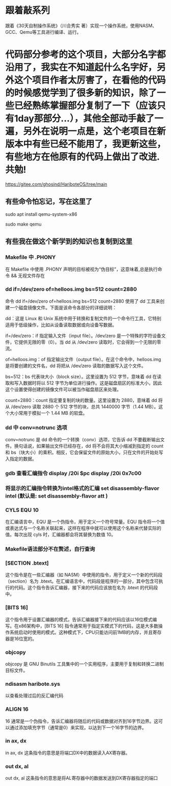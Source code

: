 # 跟着敲系列
跟着《30天自制操作系统》（川合秀实 著）实现一个操作系统，使用NASM、GCC、Qemu等工具进行编译、运行。

# 代码部分参考的这个项目，大部分名字都沿用了，我实在不知道起什么名字好，另外这个项目作者太厉害了，在看他的代码的时候感觉学到了很多新的知识，除了一些已经熟练掌握部分复制了一下（应该只有1day那部分...），其他全部动手敲了一遍，另外在说明一点是，这个老项目在新版本中有些已经不能用了，我更新这些，有些地方在他原有的代码上做出了改进.共勉!
https://gitee.com/ghosind/HariboteOS/tree/main

## 有些命令怕忘记，写在这里了

sudo apt install qemu-system-x86

sudo make qemu

## 有些我在做这个新学到的知识也复制到这里
### Makefile 中 .PHONY
在 Makefile 中使用 .PHONY 声明的目标被视为“伪目标”，这意味着,总是执行命令 && 无视文件存在
### dd if=/dev/zero of=helloos.img bs=512 count=2880
命令 dd if=/dev/zero of=helloos.img bs=512 count=2880 使用了 dd 工具来创建一个磁盘镜像文件。下面是该命令各部分的详细说明：

dd：这是 Linux 和 Unix 系统中用于转换和复制文件的一个命令行工具，它特别适用于低级操作，比如从设备读取数据或向设备写数据。

if=/dev/zero：if 指定输入文件（input file）。/dev/zero 是一个特殊的字符设备文件，它提供无限的零（0）。当 dd 从 /dev/zero 读取时，它会得到一个无限的零流。

of=helloos.img：of 指定输出文件（output file）。在这个命令中，helloos.img 是将要创建的文件名，dd 将把从 /dev/zero 读取的数据写入这个文件。

bs=512：bs 代表块大小（block size）。这里设置为 512 字节，意味着 dd 在读取和写入数据时将以 512 字节为单位进行操作。这是磁盘扇区的标准大小，因此这个设置使得创建的镜像文件可以被当作磁盘扇区来处理。

count=2880：count 指定要复制的块的数量。这里设置为 2880，意味着 dd 将从 /dev/zero 读取 2880 个 512 字节的块，总共 1440000 字节（1.44 MB）。这个大小常用于模拟一个 1.44 MB 的软盘。
### dd 中 conv=notrunc 选项
conv=notrunc 是 dd 命令的一个转换（conv）选项，它告诉 dd 不要截断输出文件。换句话说，如果输出文件已经存在，dd 将不会将其大小缩减到指定的 count 和 bs（块大小）的乘积。相反，它会保留文件的原始大小，只在文件的开始处写入指定的数据。
### gdb 查看汇编指令 display /20i $pc display /20i 0x7c00
### 将显示的汇编指令转换为intel格式的汇编 set disassembly-flavor intel (默认是: set disassembly-flavor att )
### CYLS EQU 10
在汇编语言中，EQU 是一个伪指令，用于定义一个符号常量。EQU 指令将一个值或表达式与一个名称关联起来，这样在程序中就可以使用这个名称来代替实际的值。每次出现 cyls 时，汇编器都会将其替换为数值 10。
### Makefile语法部分不在赘述，自行查询
### [SECTION .btext]
这个指令是在一些汇编器（如 NASM）中使用的指令，用于定义一个新的代码段（section）名为 .btext。在汇编语言中，代码段是程序的一部分，其中包含可执行的代码。这个指令告诉汇编器，接下来的代码应该放在名为 .btext 的代码段中。
### [BITS 16]
这个指令用于设置汇编器的模式，告诉汇编器接下来的代码应该以16位模式编写。在x86架构中，[BITS 16] 指令通常用于指定实模式下的代码，这是大多数操作系统启动时使用的模式。这种模式下，CPU只能访问前1MB的内存，并且寄存器是16位宽的。
### objcopy
objcopy 是 GNU Binutils 工具集中的一个实用程序，主要用于复制和转换二进制目标文件。
### ndisasm haribote.sys
以查看处理过后的反汇编代码
### ALIGN 16
16 通常是一个伪指令，告诉汇编器将随后的代码或数据对齐到16字节边界。这可以通过添加填充字节（通常是0）来实现，以达到下一个16字节的边界。
### in ax, dx 
in ax, dx 这条指令的意思是将端口DX中的数据读入AX寄存器。
### out dx, al 
out dx, al 这条指令的意思是将AL寄存器中的数据发送到DX寄存器指定的端口